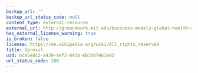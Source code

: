```yaml
---
backup_url: ''
backup_url_status_code: null
content_type: external-resource
external_url: http://groundwork.mit.edu/business-models-global-health-sproxil/
has_external_license_warning: true
is_broken: false
license: https://en.wikipedia.org/wiki/All_rights_reserved
title: Sproxil
uid: 6ca5edc3-a439-4ef2-841b-6b3b87461a92
url_status_code: 200
---
```

